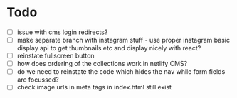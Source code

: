 # Todo

- [ ] issue with cms login redirects?
- [ ] make separate branch with instagram stuff - use proper instagram basic display api to get thumbnails etc and display nicely with react?
- [ ] reinstate fullscreen button
- [ ] how does ordering of the collections work in netlify CMS?
- [ ] do we need to reinstate the code which hides the nav while form fields are focussed?
- [ ] check image urls in meta tags in index.html still exist
